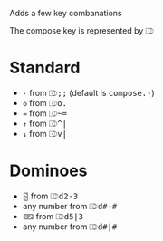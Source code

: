 Adds a few key combanations

The compose key is represented by <kbd>⎄</kbd>

# Standard

- `·` from <kbd>⎄</kbd><kbd>;</kbd><kbd>;</kbd> (default is <kbd>compose</kbd><kbd>.</kbd><kbd>-</kbd>)
- `ꙩ` from <kbd>⎄</kbd><kbd>o</kbd><kbd>.</kbd>
- `≈` from <kbd>⎄</kbd><kbd>~</kbd><kbd>=</kbd>
- `↑` from <kbd>⎄</kbd><kbd>^</kbd><kbd>|</kbd>
- `↓` from <kbd>⎄</kbd><kbd>v</kbd><kbd>|</kbd>

# Dominoes

- `🁴` from <kbd>⎄</kbd><kbd>d</kbd><kbd>2</kbd><kbd>-</kbd><kbd>3</kbd>
- any number from <kbd>⎄</kbd><kbd>d</kbd><kbd>#</kbd><kbd>-</kbd><kbd>#</kbd>
- 🁗 from <kbd>⎄</kbd><kbd>d</kbd><kbd>5</kbd><kbd>|</kbd><kbd>3</kbd>
- any number from <kbd>⎄</kbd><kbd>d</kbd><kbd>#</kbd><kbd>|</kbd><kbd>#</kbd>

